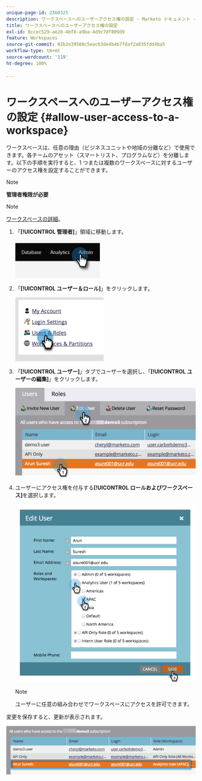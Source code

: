 ```yaml
---
unique-page-id: 2360325
description: ワークスペースへのユーザーアクセス権の設定 - Marketo ドキュメント - 製品ドキュメント
title: ワークスペースへのユーザーアクセス権の設定
exl-id: 8ccec529-ae28-4bf8-a9ba-4d9c7df809d9
feature: Workspaces
source-git-commit: 02b2e39580c5eac63de4b4b7fdaf2a835fdd4ba5
workflow-type: tm+mt
source-wordcount: '119'
ht-degree: 100%

---
```


# ワークスペースへのユーザーアクセス権の設定 {#allow-user-access-to-a-workspace}

ワークスペースは、任意の理由（ビジネスユニットや地域の分離など）で使用できます。各チームのアセット（スマートリスト、プログラムなど）を分離します。以下の手順を実行すると、1 つまたは複数のワークスペースに対するユーザーのアクセス権を設定することができます。

>[!NOTE]
>
>**管理者権限が必要**

>[!NOTE]
>
>[ワークスペースの詳細](/help/marketo/product-docs/administration/workspaces-and-person-partitions/understanding-workspaces-and-person-partitions.md)。

1. 「**[!UICONTROL 管理者]**」領域に移動します。

   ![](assets/allow-user-access-to-a-workspace-1.png)

1. 「**[!UICONTROL ユーザー＆ロール]**」をクリックします。

   ![](assets/allow-user-access-to-a-workspace-2.png)

1. 「**[!UICONTROL ユーザー]**」タブでユーザーを選択し、「**[!UICONTROL ユーザーの編集]**」をクリックします。

   ![](assets/allow-user-access-to-a-workspace-3.png)

1. ユーザーにアクセス権を付与する&#x200B;**[!UICONTROL ロールおよびワークスペース]**&#x200B;を選択します。

   ![](assets/allow-user-access-to-a-workspace-4.png)

   >[!NOTE]
   >
   >ユーザーに任意の組み合わせでワークスペースにアクセスを許可できます。

変更を保存すると、更新が表示されます。

![](assets/allow-user-access-to-a-workspace-5.png)

